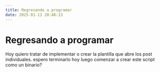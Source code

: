 ```yaml
---
title: Regresando a programar
date: 2025-01-11 20:48:13
---
```

# Regresando a programar

Hoy quiero tratar de implementar o crear la plantilla que abre los post individuales.
espero terminarlo hoy luego comenzar a crear este script como un binario?
